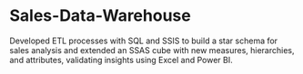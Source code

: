 # Sales-Data-Warehouse
Developed ETL processes with SQL and SSIS to build a star schema for sales analysis and extended an SSAS cube with new measures, hierarchies, and attributes, validating insights using Excel and Power BI.
